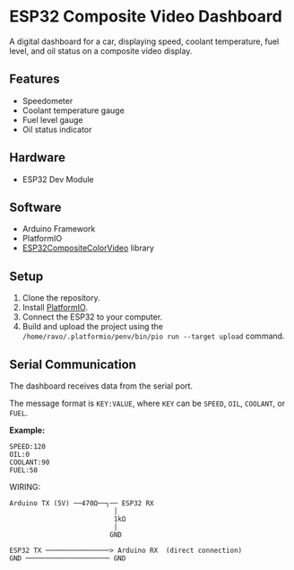 # ESP32 Composite Video Dashboard

A digital dashboard for a car, displaying speed, coolant temperature, fuel level, and oil status on a composite video display.

## Features

- Speedometer
- Coolant temperature gauge
- Fuel level gauge
- Oil status indicator

## Hardware

- ESP32 Dev Module

## Software

- Arduino Framework
- PlatformIO
- [ESP32CompositeColorVideo](https://github.com/marciot/ESP32CompositeColorVideo) library

## Setup

1. Clone the repository.
2. Install [PlatformIO](https://platformio.org/).
3. Connect the ESP32 to your computer.
4. Build and upload the project using the `/home/ravo/.platformio/penv/bin/pio run --target upload` command.

## Serial Communication

The dashboard receives data from the serial port.

The message format is `KEY:VALUE`, where `KEY` can be `SPEED`, `OIL`, `COOLANT`, or `FUEL`.

**Example:**

```
SPEED:120
OIL:0
COOLANT:90
FUEL:50
```

WIRING:

```
Arduino TX (5V) ──470Ω──┐── ESP32 RX
                          │
                          1kΩ
                          │
                         GND

ESP32 TX ────────────────> Arduino RX  (direct connection)
GND ───────────────────── GND
```
